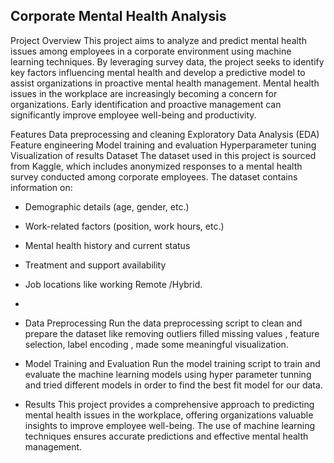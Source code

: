 ## Corporate Mental Health Analysis

Project Overview
This project aims to analyze and predict mental health issues among employees in a corporate environment using machine learning techniques.
By leveraging survey data, the project seeks to identify key factors influencing mental health and develop a predictive model to assist organizations in proactive mental health management.
Mental health issues in the workplace are increasingly becoming a concern for organizations. Early identification and proactive management can significantly improve employee well-being and productivity.

Features
Data preprocessing and cleaning
Exploratory Data Analysis (EDA)
Feature engineering
Model training and evaluation
Hyperparameter tuning
Visualization of results
Dataset
The dataset used in this project is sourced from Kaggle, which includes anonymized responses to a mental health survey conducted among corporate employees. The dataset contains information on:

- Demographic details (age, gender, etc.)
- Work-related factors (position, work hours, etc.)
- Mental health history and current status
- Treatment and support availability
- Job locations like working Remote /Hybrid.
-


 
- Data Preprocessing
Run the data preprocessing script to clean and prepare the dataset like removing outliers filled missing values , feature selection,
label encoding , made some meaningful visualization.

 
- Model Training and Evaluation
Run the model training script to train and evaluate the machine learning models using hyper parameter tunning and tried different models in order to find the best fit model for our data.

 
- Results
This project provides a comprehensive approach to predicting mental health issues in the workplace, offering organizations valuable insights to improve employee well-being.
 The use of machine learning techniques ensures accurate predictions and effective mental health management.
